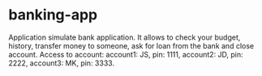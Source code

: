 # banking-app
Application simulate bank application. It allows to check your budget, history, transfer money to someone, ask for loan from the bank and close account.
Access to account: account1: JS, pin: 1111, account2: JD, pin: 2222, account3: MK, pin: 3333.
